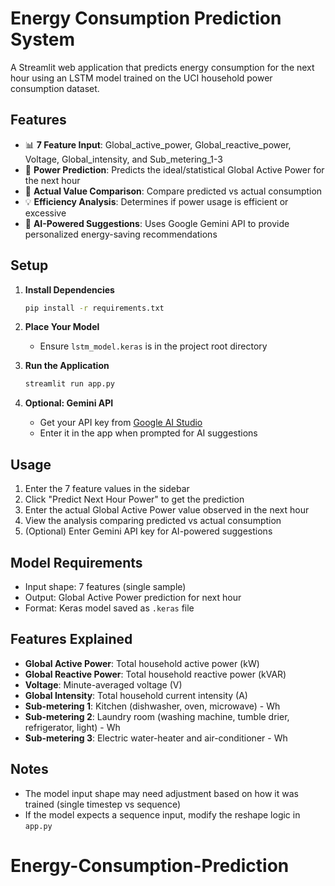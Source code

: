 # Energy Consumption Prediction System

A Streamlit web application that predicts energy consumption for the next hour using an LSTM model trained on the UCI household power consumption dataset.

## Features

- 📊 **7 Feature Input**: Global_active_power, Global_reactive_power, Voltage, Global_intensity, and Sub_metering_1-3
- 🔮 **Power Prediction**: Predicts the ideal/statistical Global Active Power for the next hour
- 📝 **Actual Value Comparison**: Compare predicted vs actual consumption
- 💡 **Efficiency Analysis**: Determines if power usage is efficient or excessive
- 🤖 **AI-Powered Suggestions**: Uses Google Gemini API to provide personalized energy-saving recommendations

## Setup

1. **Install Dependencies**
   ```bash
   pip install -r requirements.txt
   ```

2. **Place Your Model**
   - Ensure `lstm_model.keras` is in the project root directory

3. **Run the Application**
   ```bash
   streamlit run app.py
   ```

4. **Optional: Gemini API**
   - Get your API key from [Google AI Studio](https://makersuite.google.com/app/apikey)
   - Enter it in the app when prompted for AI suggestions

## Usage

1. Enter the 7 feature values in the sidebar
2. Click "Predict Next Hour Power" to get the prediction
3. Enter the actual Global Active Power value observed in the next hour
4. View the analysis comparing predicted vs actual consumption
5. (Optional) Enter Gemini API key for AI-powered suggestions

## Model Requirements

- Input shape: 7 features (single sample)
- Output: Global Active Power prediction for next hour
- Format: Keras model saved as `.keras` file

## Features Explained

- **Global Active Power**: Total household active power (kW)
- **Global Reactive Power**: Total household reactive power (kVAR)
- **Voltage**: Minute-averaged voltage (V)
- **Global Intensity**: Total household current intensity (A)
- **Sub-metering 1**: Kitchen (dishwasher, oven, microwave) - Wh
- **Sub-metering 2**: Laundry room (washing machine, tumble drier, refrigerator, light) - Wh
- **Sub-metering 3**: Electric water-heater and air-conditioner - Wh

## Notes

- The model input shape may need adjustment based on how it was trained (single timestep vs sequence)
- If the model expects a sequence input, modify the reshape logic in `app.py`

# Energy-Consumption-Prediction
